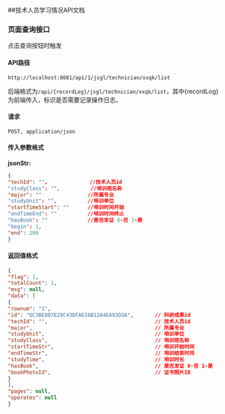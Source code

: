 ##技术人员学习情况API文档

### 页面查询接口

点击查询按钮时触发

#### API路径

```http
http://localhost:8081/api/1/jsgl/technician/xxqk/list
```

后端格式为`/api/{recordLog}/jsgl/technician/xxqk/list`，其中{recordLog}为前端传入，标识是否需要记录操作日志。

#### 请求

```
POST, application/json
```

#### 传入参数格式
**jsonStr:**
```json
{
"techId": ""，             //技术人员id
"studyClass": "",          //培训班名称
"major": ""               //所属专业
"studyUnit": "",          //培训单位
"startTimeStart": ""      //培训时间开始
"endTimeEnd": ""          //培训时间终止
"hasBook": ""             //是否发证 0-否 1-是
"begin": 1,
"end": 200
}
```

#### 返回值格式

```json
{
"flag": 1,
"totalCount": 1,
"msg": null,
"data": [
{
"rownum": "1",
"id": "DC3BE807E29C43DFAE58B12A4EA93D3A",       // 科研成果id
"techId": "",                                   // 技术人员id
"major",                                        // 所属专业
"studyUnit",                                    // 培训单位
"studyClass",                                   // 培训班名称
"startTimeStr",                                 // 培训开始时间
"endTimeStr",                                   // 培训结束时间
"studyTime",                                    // 培训时长
"hasBook",                                      // 是否发证 0-否 1-是
"bookPhotoId",                                  // 证书照片ID
}
],
"pages": null,
"operates": null
}
```
